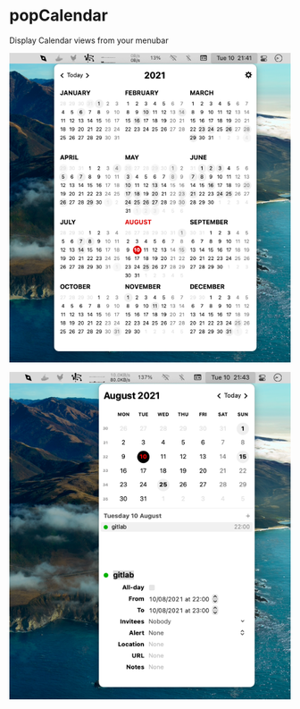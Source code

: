 # popCalendar

Display Calendar views from your menubar

![Capture 1](Presentation/capture_1.png)

![Capture 2](Presentation/capture_2.png)


